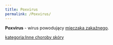 ```yaml
---
title: Poxvirus
permalink: /Poxvirus/
---
```


**Poxvirus** - wirus powodujący [mięczaka zakaźnego](/atopedia/Mięczak_zakaźny "wikilink").

[kategoria:Inne choroby skóry](/atopedia/kategoria:Inne_choroby_skóry "wikilink")